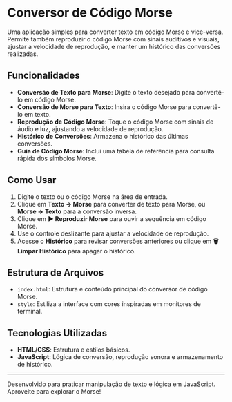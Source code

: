 # Conversor de Código Morse

Uma aplicação simples para converter texto em código Morse e vice-versa. Permite também reproduzir o código Morse com sinais auditivos e visuais, ajustar a velocidade de reprodução, e manter um histórico das conversões realizadas.

## Funcionalidades

- **Conversão de Texto para Morse**: Digite o texto desejado para convertê-lo em código Morse.
- **Conversão de Morse para Texto**: Insira o código Morse para convertê-lo em texto.
- **Reprodução de Código Morse**: Toque o código Morse com sinais de áudio e luz, ajustando a velocidade de reprodução.
- **Histórico de Conversões**: Armazena o histórico das últimas conversões.
- **Guia de Código Morse**: Inclui uma tabela de referência para consulta rápida dos símbolos Morse.

## Como Usar

1. Digite o texto ou o código Morse na área de entrada.
2. Clique em **Texto → Morse** para converter de texto para Morse, ou **Morse → Texto** para a conversão inversa.
3. Clique em **▶️ Reproduzir Morse** para ouvir a sequência em código Morse.
4. Use o controle deslizante para ajustar a velocidade de reprodução.
5. Acesse o **Histórico** para revisar conversões anteriores ou clique em **🗑️ Limpar Histórico** para apagar o histórico.

## Estrutura de Arquivos

- `index.html`: Estrutura e conteúdo principal do conversor de código Morse.
- `style`: Estiliza a interface com cores inspiradas em monitores de terminal.

## Tecnologias Utilizadas

- **HTML/CSS**: Estrutura e estilos básicos.
- **JavaScript**: Lógica de conversão, reprodução sonora e armazenamento de histórico.

---

Desenvolvido para praticar manipulação de texto e lógica em JavaScript. Aproveite para explorar o Morse!
